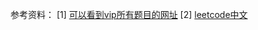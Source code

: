 参考资料：
[1] [可以看到vip所有题目的网址](http://206.81.6.248:12306/leetcode/algorithm)
[2] [leetcode中文](https://leetcode-cn.com/problemset/all/)
